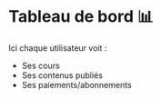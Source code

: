 # Tableau de bord 📊

Ici chaque utilisateur voit :
- Ses cours
- Ses contenus publiés
- Ses paiements/abonnements